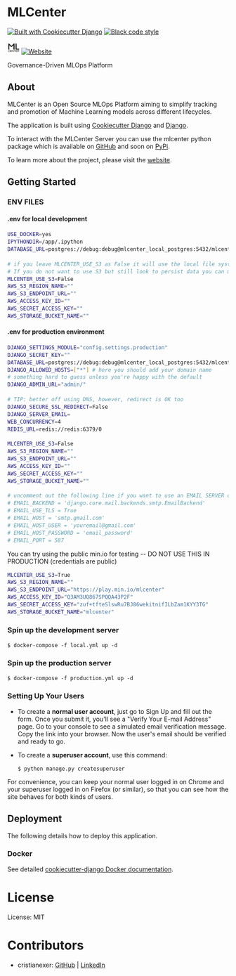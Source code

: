 # MLCenter
[![Built with Cookiecutter Django](https://img.shields.io/badge/built%20with-Cookiecutter%20Django-ff69b4.svg?logo=cookiecutter)](https://github.com/cookiecutter/cookiecutter-django/)
[![Black code style](https://img.shields.io/badge/code%20style-black-000000.svg)](https://github.com/ambv/black)



<img src="https://raw.githubusercontent.com/mlcenter-org/mlcenter-server/main/mlcenter/static/brand/logo_square.png" width="28" /> [![Website](https://img.shields.io/badge/Website-cccccc?style=for-the-badge&logo=web&logoColor=white)](https://mlcenter.org)


Governance-Driven MLOps Platform

## About

MLCenter is an Open Source MLOps Platform aiming to simplify tracking and promotion of Machine Learning models across different lifecycles.

The application is built using [Cookiecutter Django](https://github.com/cookiecutter/cookiecutter-django) and [Django](https://www.djangoproject.com/).

To interact with the MLCenter Server you can use the mlcenter python package which is available on [GitHub](https://github.com/mlcenter-org/mlcenter) and soon on [PyPi](https://pypi.org/project/mlcenter/).

To learn more about the project, please visit the [website](https://mlcenter.org).


## Getting Started

### ENV FILES


#### .env for local development

```bash
USE_DOCKER=yes
IPYTHONDIR=/app/.ipython
DATABASE_URL=postgres://debug:debug@mlcenter_local_postgres:5432/mlcenter

# if you leave MLCENTER_USE_S3 as False it will use the local file system however it is not persistent
# If you do not want to use S3 but still look to persist data you can mount a volume to `/app/mlcenter/media` in the docker container. This will allow you to persist data between container restarts.
MLCENTER_USE_S3=False
AWS_S3_REGION_NAME=""
AWS_S3_ENDPOINT_URL=""
AWS_ACCESS_KEY_ID=""
AWS_SECRET_ACCESS_KEY=""
AWS_STORAGE_BUCKET_NAME=""
```

#### .env for production environment

```bash
DJANGO_SETTINGS_MODULE="config.settings.production"
DJANGO_SECRET_KEY=""
DATABASE_URL=postgres://debug:debug@mlcenter_local_postgres:5432/mlcenter
DJANGO_ALLOWED_HOSTS=["*"] # here you should add your domain name
# something hard to guess unless you're happy with the default
DJANGO_ADMIN_URL="admin/"

# TIP: better off using DNS, however, redirect is OK too
DJANGO_SECURE_SSL_REDIRECT=False
DJANGO_SERVER_EMAIL=
WEB_CONCURRENCY=4
REDIS_URL=redis://redis:6379/0

MLCENTER_USE_S3=False
AWS_S3_REGION_NAME=""
AWS_S3_ENDPOINT_URL=""
AWS_ACCESS_KEY_ID=""
AWS_SECRET_ACCESS_KEY=""
AWS_STORAGE_BUCKET_NAME=""

# uncomment out the following line if you want to use an EMAIL SERVER otherwise use logs to get emails (activation link will show up in the logs)
# EMAIL_BACKEND = 'django.core.mail.backends.smtp.EmailBackend'
# EMAIL_USE_TLS = True
# EMAIL_HOST = 'smtp.gmail.com'
# EMAIL_HOST_USER = 'youremail@gmail.com'
# EMAIL_HOST_PASSWORD = 'email_password'
# EMAIL_PORT = 587
```

You can try using the public min.io for testing -- DO NOT USE THIS IN PRODUCTION (credentials are public)

```bash
MLCENTER_USE_S3=True
AWS_S3_REGION_NAME=""
AWS_S3_ENDPOINT_URL="https://play.min.io/mlcenter"
AWS_ACCESS_KEY_ID="Q3AM3UQ867SPQQA43P2F"
AWS_SECRET_ACCESS_KEY="zuf+tfteSlswRu7BJ86wekitnifILbZam1KYY3TG"
AWS_STORAGE_BUCKET_NAME="mlcenter"
```



### Spin up the development server

    $ docker-compose -f local.yml up -d

### Spin up the production server

    $ docker-compose -f production.yml up -d

### Setting Up Your Users

-   To create a **normal user account**, just go to Sign Up and fill out the form. Once you submit it, you'll see a "Verify Your E-mail Address" page. Go to your console to see a simulated email verification message. Copy the link into your browser. Now the user's email should be verified and ready to go.

-   To create a **superuser account**, use this command:

        $ python manage.py createsuperuser

For convenience, you can keep your normal user logged in on Chrome and your superuser logged in on Firefox (or similar), so that you can see how the site behaves for both kinds of users.

## Deployment

The following details how to deploy this application.

### Docker

See detailed [cookiecutter-django Docker documentation](http://cookiecutter-django.readthedocs.io/en/latest/deployment-with-docker.html).


# License

License: MIT

# Contributors

- cristianexer:  [GitHub](https://github.com/cristianexer) | [LinkedIn](https://www.linkedin.com/in/cristianexer/)